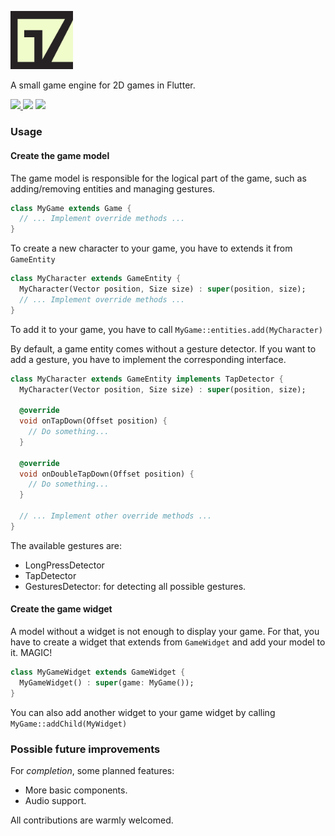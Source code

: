 [<img src="assets/logo.png" width="100" />](https://pub.dev/packages/gamez)

<p align="left">
A small game engine for 2D games in Flutter.
</p>

<p align="left">
  <a title="pub" href="https://pub.dev/packages/gamez" ><img src="https://img.shields.io/badge/pub-0.0.3-blue?style=plastic" />
  <a title="license" href="https://github.com/adilayman/gamez/blob/main/LICENSE" ><img src="https://img.shields.io/github/license/adilayman/gamez?style=plastic" /></a>
  </a>
  <a title="pawns game" href="https://github.com/adilayman/pawns_game" ><img src="https://img.shields.io/badge/pawns%20game-example-purple?style=plastic" /></a>
  </a>
</p>

### Usage

#### Create the game model

The game model is responsible for the logical part of the game, such as adding/removing entities and managing gestures.

```dart
class MyGame extends Game {
  // ... Implement override methods ...
}
```

To create a new character to your game, you have to extends it from `GameEntity`

```dart
class MyCharacter extends GameEntity {
  MyCharacter(Vector position, Size size) : super(position, size);
  // ... Implement override methods ...
}
```

To add it to your game, you have to call `MyGame::entities.add(MyCharacter)`

By default, a game entity comes without a gesture detector. If you want to add a gesture, you have to implement the corresponding interface.

```dart
class MyCharacter extends GameEntity implements TapDetector {
  MyCharacter(Vector position, Size size) : super(position, size);

  @override
  void onTapDown(Offset position) {
    // Do something...
  }

  @override
  void onDoubleTapDown(Offset position) {
    // Do something...
  }

  // ... Implement other override methods ...
}
```

The available gestures are:

* LongPressDetector
* TapDetector
* GesturesDetector: for detecting all possible gestures.

#### Create the game widget

A model without a widget is not enough to display your game. For that, you have to create a widget that extends from `GameWidget` and add your model to it. MAGIC!

```dart
class MyGameWidget extends GameWidget {
  MyGameWidget() : super(game: MyGame());
}
```

You can also add another widget to your game widget by calling `MyGame::addChild(MyWidget)`

### Possible future improvements

For *completion*, some planned features:

* More basic components.
* Audio support.

All contributions are warmly welcomed.
